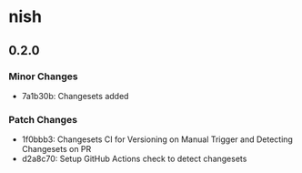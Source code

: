 # nish

## 0.2.0

### Minor Changes

- 7a1b30b: Changesets added

### Patch Changes

- 1f0bbb3: Changesets CI for Versioning on Manual Trigger and Detecting Changesets on PR
- d2a8c70: Setup GitHub Actions check to detect changesets
